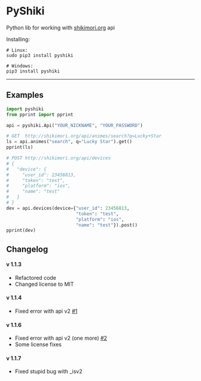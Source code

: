 # PyShiki
Python lib for working with [shikimori.org](http://shikimori.org/) api

Installing:
```
# Linux:
sudo pip3 install pyshiki

# Windows:
pip3 install pyshiki
```

****

## Examples
```python
import pyshiki
from pprint import pprint

api = pyshiki.Api("YOUR_NICKNAME", "YOUR_PASSWORD")

# GET  http://shikimori.org/api/animes/search?q=Lucky+Star
ls = api.animes("search", q="Lucky Star").get()
pprint(ls)

# POST http://shikimori.org/api/devices
# {
#   "device": {
#     "user_id": 23456813,
#     "token": "test",
#     "platform": "ios",
#     "name": "test"
#   }
# }
dev = api.devices(device={"user_id": 23456813,
                          "token": "test",
                          "platform": "ios",
                          "name": "test"}).post()
pprint(dev)
```

## Changelog
#### v 1.1.3
+ Refactored code
+ Changed license to MIT

#### v 1.1.4
+ Fixed error with api v2 [#1](https://github.com/OlegWock/PyShiki/issues/1)

#### v 1.1.6
+ Fixed error with api v2 (one more) [#2](https://github.com/OlegWock/PyShiki/issues/2)
+ Some license fixes

#### v 1.1.7

+ Fixed stupid bug with _isv2